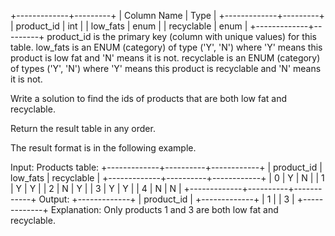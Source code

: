 +-------------+---------+
| Column Name | Type    |
+-------------+---------+
| product_id | int      |
| low_fats   | enum     |
| recyclable | enum     |
+-------------+---------+
product_id is the primary key (column with unique values) for this table.
low_fats is an ENUM (category) of type ('Y', 'N') where 'Y' means this product is low fat and 'N' means it is not.
recyclable is an ENUM (category) of types ('Y', 'N') where 'Y' means this product is recyclable and 'N' means it is not.

Write a solution to find the ids of products that are both low fat and recyclable.

Return the result table in any order.

The result format is in the following example.

Input:
Products table:
+-------------+----------+------------+
| product_id | low_fats | recyclable  |
+-------------+----------+------------+
| 0          | Y        | N           |
| 1          | Y        | Y           |
| 2          | N        | Y           |
| 3          | Y        | Y           |
| 4          | N        | N           |
+-------------+----------+------------+
Output:
+-------------+
| product_id  |
+-------------+
| 1           |
| 3           |
+-------------+
Explanation: Only products 1 and 3 are both low fat and recyclable.
